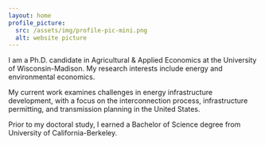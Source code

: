 ```yaml
---
layout: home
profile_picture:
  src: /assets/img/profile-pic-mini.png
  alt: website picture
---
```


<p>
I am a Ph.D. candidate in Agricultural & Applied Economics at the University of Wisconsin-Madison. My research interests include energy and environmental economics. 
</p>

<p>
My current work examines challenges in energy infrastructure development, with a focus on the interconnection process, infrastructure permitting, and transmission planning in the United States.
</p>

<p>
Prior to my doctoral study, I earned a Bachelor of Science degree from University of California-Berkeley.
</p>
